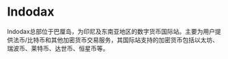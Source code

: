 # Indodax

Indodax总部位于巴厘岛，为印尼及东南亚地区的数字货币国际站。主要为用户提供法币/比特币和其他加密货币交易服务，其国际站支持的加密货币包括以太坊、瑞波币、莱特币、达世币、恒星币等。

